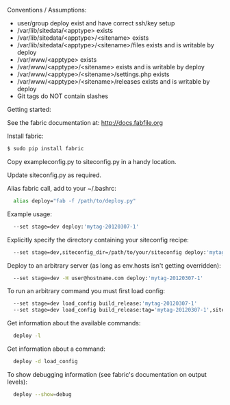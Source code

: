 Conventions / Assumptions:

* user/group deploy exist and have correct ssh/key setup
* /var/lib/sitedata/\<apptype\> exists
* /var/lib/sitedata/\<apptype\>/\<sitename\> exists
* /var/lib/sitedata/\<apptype\>/\<sitename\>/files exists and is writable by deploy
* /var/www/\<apptype\> exists
* /var/www/\<apptype\>/\<sitename\> exists and is writable by deploy
* /var/www/\<apptype\>/\<sitename\>/settings.php exists
* /var/www/\<apptype\>/\<sitename\>/releases exists and is writable by deploy
* Git tags do NOT contain slashes

Getting started:

See the fabric documentation at: http://docs.fabfile.org

Install fabric:

```bash
$ sudo pip install fabric
```

Copy exampleconfig.py to siteconfig.py in a handy location.

Update siteconfig.py as required.

Alias fabric call, add to your ~/.bashrc:

```bash
  alias deploy="fab -f /path/to/deploy.py"
```

Example usage:

```bash
  --set stage=dev deploy:'mytag-20120307-1'
```

  Explicitly specify the directory containing your siteconfig recipe:

```bash
  --set stage=dev,siteconfig_dir=/path/to/your/siteconfig deploy:'mytag-20120307-1'
```

  Deploy to an arbitrary server (as long as env.hosts isn&#39;t getting overridden):

```bash
  --set stage=dev -H user@hostname.com deploy:'mytag-20120307-1'
```

  To run an arbitrary command you must first load config:

```bash
  --set stage=dev load_config build_release:'mytag-20120307-1'
  --set stage=dev load_config build_release:tag='mytag-20120307-1',site='sitename'
```

  Get information about the available commands:

```bash
  deploy -l
```

  Get information about a command:

```bash
  deploy -d load_config
```

  To show debugging information (see fabric&#39;s documentation on output levels):

```bash
  deploy --show=debug
```
